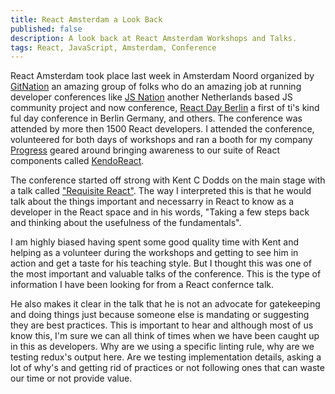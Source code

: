```yaml
---
title: React Amsterdam a Look Back
published: false
description: A look back at React Amsterdam Workshops and Talks.
tags: React, JavaScript, Amsterdam, Conference
---
```


React Amsterdam took place last week in Amsterdam Noord organized by [GitNation](https://gitnation.org/) an amazing group of folks who do an amazing job at running developer conferences like [JS Nation](https://jsnation.com) another Netherlands based JS community project and now conference, [React Day Berlin](https://reactday.berlin) a first of ti's kind ful day conference in Berlin Germany, and others. The conference was attended by more then 1500 React developers. I attended the conference, volunteered for both days of workshops and ran a booth for my company [Progress](https://www.progress.com/) geared around bringing awareness to our suite of React components called [KendoReact](https://www.telerik.com/kendo-react-ui/).

The conference started off strong with Kent C Dodds on the main stage with a talk called ["Requisite React"](https://www.youtube.com/watch?v=4KfAS3zrvX8&t=1405s). The way I interpreted this is that he would talk about the things important and necessarry in React to know as a developer in the React space and in his words, "Taking a few steps back and thinking about the usefulness of the fundamentals".

I am highly biased having spent some good quality time with Kent and helping as a volunteer during the workshops and getting to see him in action and get a taste for his teaching style. But I thought this was one of the most important and valuable talks of the conference. This is the type of information I have been looking for from a React confernce talk.

He also makes it clear in the talk that he is not an advocate for gatekeeping and doing things just because someone else is mandating or suggesting they are best practices. This is important to hear and although most of us know this, I'm sure we can all think of times when we have been caught up in this as developers. Why are we using a specific linting rule, why are we testing redux's output here. Are we testing implementation details, asking a lot of why's and getting rid of practices or not following ones that can waste our time or not provide value.

